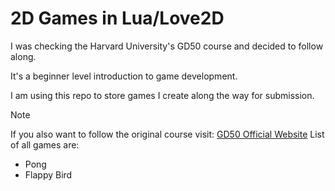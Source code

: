 # 2D Games in Lua/Love2D
I was checking the Harvard University's GD50 course and decided to follow along.

It's a beginner level introduction to game development.

I am using this repo to store games I create along the way for submission.

> [!NOTE]
> If you also want to follow the original course visit: [GD50 Official Website](https://cs50.harvard.edu/games/2018/)
List of all games are:
- Pong
- Flappy Bird
